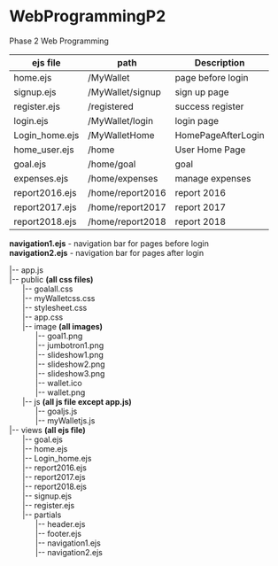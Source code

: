 # WebProgrammingP2
Phase 2 Web Programming

| ejs file      | path            | Description      |
| ------------- |-----------------|------------------|
| home.ejs      | /MyWallet       |page before login |
| signup.ejs    | /MyWallet/signup|sign up page      |
| register.ejs  | /registered     |success register  |
| login.ejs     | /MyWallet/login |login page        |
| Login_home.ejs| /MyWalletHome   |HomePageAfterLogin|
| home_user.ejs | /home           |User Home Page    |
| goal.ejs      | /home/goal      |goal              |
| expenses.ejs  | /home/expenses  |manage expenses   |
| report2016.ejs| /home/report2016|report 2016       |
| report2017.ejs| /home/report2017|report 2017       |
| report2018.ejs| /home/report2018|report 2018       |


**navigation1.ejs** - navigation bar for pages before login<br/>
**navigation2.ejs** - navigation bar for pages after login<br/>
        
|-- app.js<br/>
|-- public **(all css files)**<br/>
&nbsp;&nbsp;&nbsp;&nbsp;&nbsp;&nbsp;|-- goalall.css<br/>
&nbsp;&nbsp;&nbsp;&nbsp;&nbsp;&nbsp;|-- myWalletcss.css<br/>
&nbsp;&nbsp;&nbsp;&nbsp;&nbsp;&nbsp;|-- stylesheet.css<br/>
&nbsp;&nbsp;&nbsp;&nbsp;&nbsp;&nbsp;|-- app.css<br/>
&nbsp;&nbsp;&nbsp;&nbsp;&nbsp;&nbsp;|-- image **(all images)**<br/>
&nbsp;&nbsp;&nbsp;&nbsp;&nbsp;&nbsp;&nbsp;&nbsp;&nbsp;&nbsp;&nbsp;&nbsp;|-- goal1.png<br/>
&nbsp;&nbsp;&nbsp;&nbsp;&nbsp;&nbsp;&nbsp;&nbsp;&nbsp;&nbsp;&nbsp;&nbsp;|-- jumbotron1.png<br/>
&nbsp;&nbsp;&nbsp;&nbsp;&nbsp;&nbsp;&nbsp;&nbsp;&nbsp;&nbsp;&nbsp;&nbsp;|-- slideshow1.png<br/>
&nbsp;&nbsp;&nbsp;&nbsp;&nbsp;&nbsp;&nbsp;&nbsp;&nbsp;&nbsp;&nbsp;&nbsp;|-- slideshow2.png<br/>
&nbsp;&nbsp;&nbsp;&nbsp;&nbsp;&nbsp;&nbsp;&nbsp;&nbsp;&nbsp;&nbsp;&nbsp;|-- slideshow3.png<br/>
&nbsp;&nbsp;&nbsp;&nbsp;&nbsp;&nbsp;&nbsp;&nbsp;&nbsp;&nbsp;&nbsp;&nbsp;|-- wallet.ico<br/>
&nbsp;&nbsp;&nbsp;&nbsp;&nbsp;&nbsp;&nbsp;&nbsp;&nbsp;&nbsp;&nbsp;&nbsp;|-- wallet.png<br/>
&nbsp;&nbsp;&nbsp;&nbsp;&nbsp;&nbsp;|-- js **(all js file except app.js)**<br/>
&nbsp;&nbsp;&nbsp;&nbsp;&nbsp;&nbsp;&nbsp;&nbsp;&nbsp;&nbsp;&nbsp;&nbsp;|-- goaljs.js<br/>
&nbsp;&nbsp;&nbsp;&nbsp;&nbsp;&nbsp;&nbsp;&nbsp;&nbsp;&nbsp;&nbsp;&nbsp;|-- myWalletjs.js<br/>
|-- views **(all ejs file)**<br/>
&nbsp;&nbsp;&nbsp;&nbsp;&nbsp;&nbsp;|-- goal.ejs<br/>
&nbsp;&nbsp;&nbsp;&nbsp;&nbsp;&nbsp;|-- home.ejs<br/>
&nbsp;&nbsp;&nbsp;&nbsp;&nbsp;&nbsp;|-- Login_home.ejs<br/>
&nbsp;&nbsp;&nbsp;&nbsp;&nbsp;&nbsp;|-- report2016.ejs<br/>
&nbsp;&nbsp;&nbsp;&nbsp;&nbsp;&nbsp;|-- report2017.ejs<br/>
&nbsp;&nbsp;&nbsp;&nbsp;&nbsp;&nbsp;|-- report2018.ejs<br/>
&nbsp;&nbsp;&nbsp;&nbsp;&nbsp;&nbsp;|-- signup.ejs<br/>
&nbsp;&nbsp;&nbsp;&nbsp;&nbsp;&nbsp;|-- register.ejs<br/>
&nbsp;&nbsp;&nbsp;&nbsp;&nbsp;&nbsp;|-- partials<br/>
&nbsp;&nbsp;&nbsp;&nbsp;&nbsp;&nbsp;&nbsp;&nbsp;&nbsp;&nbsp;&nbsp;&nbsp;|-- header.ejs<br/>
&nbsp;&nbsp;&nbsp;&nbsp;&nbsp;&nbsp;&nbsp;&nbsp;&nbsp;&nbsp;&nbsp;&nbsp;|-- footer.ejs<br/>
&nbsp;&nbsp;&nbsp;&nbsp;&nbsp;&nbsp;&nbsp;&nbsp;&nbsp;&nbsp;&nbsp;&nbsp;|-- navigation1.ejs<br/>
&nbsp;&nbsp;&nbsp;&nbsp;&nbsp;&nbsp;&nbsp;&nbsp;&nbsp;&nbsp;&nbsp;&nbsp;|-- navigation2.ejs<br/>

          
